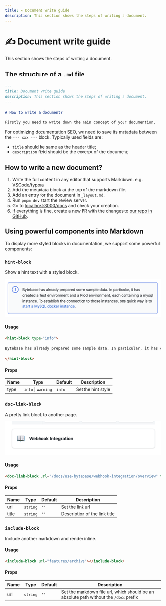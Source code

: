 ```yaml
---
title: ✍️ Document write guide
description: This section shows the steps of writing a document.
---
```


# ✍️ Document write guide

This section shows the steps of writing a document.

## The structure of a `.md` file

```markdown
---
title: Document write guide
description: This section shows the steps of writing a document.
---

# How to write a document?

Firstly you need to write down the main concept of your documention.
```

For optimizing documentation SEO, we need to save its metadata between the `--- xxx ---` block. Typically used fields are:

- `title` should be same as the header title;
- `description` field should be the excerpt of the document;

## How to write a new document?

1. Write the full content in any editor that supports Markdown. e.g. [VSCode](https://code.visualstudio.com/)/[typora](https://typora.io/)
2. Add the metadata block at the top of the markdown file.
3. Add an entry for the document in `_layout.md`.
4. Run `pnpm dev` start the review server.
5. Go to [localhost:3000/docs](http://localhost:3000/docs) and check your creation.
6. If everything is fine, create a new PR with the changes to [our repo in GitHub](https://github.com/bytebase/bytebase.com).

## Using powerful components into Markdown

To display more styled blocks in documentation, we support some powerful components:

### `hint-block`

Show a hint text with a styled block.

![hint-block-example](/static/docs-assets/hint-block-example.png)

#### Usage

```markdown
<hint-block type="info">

Bytebase has already prepared some sample data. In particular, it has created a Test environment and a Prod environment, each containing a mysql instance. To establish the connection to those instances, one quick way is to [start a MySQL docker instance](#start-a-mysql-docker-instance-for-testing).

</hint-block>
```

#### Props

| Name | Type                | Default | Description        |
| ---- | ------------------- | ------- | ------------------ |
| type | `info` \| `warning` | `info`  | Set the hint style |

### `doc-link-block`

A pretty link block to another page.

![doc-link-block-example](/static/docs-assets/doc-link-block-example.png)

#### Usage

```markdown
<doc-link-block url="/docs/use-bytebase/webhook-integration/overview" title="Webhook Integration"></doc-link-block>
```

#### Props

| Name  | Type     | Default | Description                   |
| ----- | -------- | ------- | ----------------------------- |
| url   | `string` | `''`    | Set the link url              |
| title | `string` | `''`    | Description of the link title |

### `include-block`

Include another markdown and render inline.

#### Usage

```markdown
<include-block url="features/archive"></include-block>
```

#### Props

| Name | Type     | Default | Description                                                                            |
| ---- | -------- | ------- | -------------------------------------------------------------------------------------- |
| url  | `string` | `''`    | Set the markdown file url, which should be an absolute path without the `/docs` prefix |
